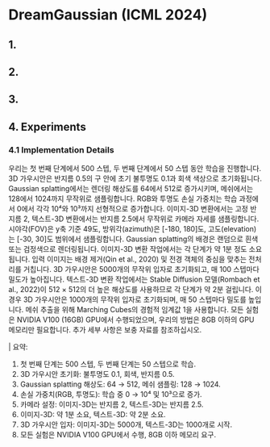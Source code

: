 # DreamGaussian (ICML 2024)

## 1.

## 2.

## 3.

## 4. Experiments

### 4.1 Implementation Details

우리는 첫 번째 단계에서 500 스텝, 두 번째 단계에서 50 스텝 동안 학습을 진행합니다. 3D 가우시안은 반지름 0.5의 구 안에 초기 불투명도 0.1과 회색 색상으로 초기화됩니다. Gaussian splatting에서는 렌더링 해상도를 64에서 512로 증가시키며, 메쉬에서는 128에서 1024까지 무작위로 샘플링합니다. RGB와 투명도 손실 가중치는 학습 과정에서 0에서 각각 10⁴와 10³까지 선형적으로 증가합니다. 이미지-3D 변환에서는 고정 반지름 2, 텍스트-3D 변환에서는 반지름 2.5에서 무작위로 카메라 자세를 샘플링합니다. 시야각(FOV)은 y축 기준 49도, 방위각(azimuth)은 [-180, 180]도, 고도(elevation)는 [-30, 30]도 범위에서 샘플링합니다. Gaussian splatting의 배경은 랜덤으로 흰색 또는 검정색으로 렌더링됩니다. 이미지-3D 변환 작업에서는 각 단계가 약 1분 정도 소요됩니다. 입력 이미지는 배경 제거(Qin et al., 2020) 및 전경 객체의 중심을 맞추는 전처리를 거칩니다. 3D 가우시안은 5000개의 무작위 입자로 초기화되고, 매 100 스텝마다 밀도가 높아집니다. 텍스트-3D 변환 작업에서는 Stable Diffusion 모델(Rombach et al., 2022)이 512 × 512의 더 높은 해상도를 사용하므로 각 단계가 약 2분 걸립니다. 이 경우 3D 가우시안은 1000개의 무작위 입자로 초기화되며, 매 50 스텝마다 밀도를 높입니다. 메쉬 추출을 위해 Marching Cubes의 경험적 임계값 1을 사용합니다. 모든 실험은 NVIDIA V100 (16GB) GPU에서 수행되었으며, 우리의 방법은 8GB 이하의 GPU 메모리만 필요합니다. 추가 세부 사항은 보충 자료를 참조하십시오.

 | 요약:
1. 첫 번째 단계는 500 스텝, 두 번째 단계는 50 스텝으로 학습.
2. 3D 가우시안 초기화: 불투명도 0.1, 회색, 반지름 0.5.
3. Gaussian splatting 해상도: 64 → 512, 메쉬 샘플링: 128 → 1024.
4. 손실 가중치(RGB, 투명도): 학습 중 0 → 10⁴ 및 10³으로 증가.
5. 카메라 설정: 이미지-3D는 반지름 2, 텍스트-3D는 반지름 2.5.
6. 이미지-3D: 약 1분 소요, 텍스트-3D: 약 2분 소요.
7. 3D 가우시안 입자: 이미지-3D는 5000개, 텍스트-3D는 1000개로 시작.
8. 모든 실험은 NVIDIA V100 GPU에서 수행, 8GB 이하 메모리 요구.